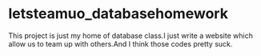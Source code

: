 # letsteamuo_databasehomework
This project is just my home of database class.I just write a website which allow us to team up with others.And I think those codes pretty suck.
